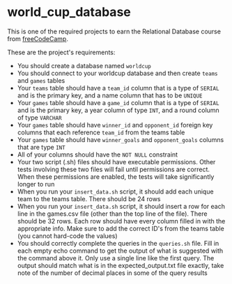 # world_cup_database

This is one of the required projects to earn the Relational Database course from [freeCodeCamp](https://www.freecodecamp.org/learn/relational-database).

These are the project's requirements:

- You should create a database named `worldcup`
- You should connect to your worldcup database and then create `teams` and `games` tables
- Your `teams` table should have a `team_id` column that is a type of `SERIAL` and is the primary key, and a name column that has to be `UNIQUE`
- Your `games` table should have a `game_id` column that is a type of `SERIAL` and is the primary key, a year column of type `INT`, and a round column of type `VARCHAR`
- Your `games` table should have `winner_id` and `opponent_id` foreign key columns that each reference `team_id` from the teams table
- Your `games` table should have `winner_goals` and `opponent_goals` columns that are type `INT`
- All of your columns should have the `NOT NULL` constraint
- Your two script (.sh) files should have executable permissions. Other tests involving these two files will fail until permissions are correct. When these permissions are enabled, the tests will take significantly longer to run
- When you run your `insert_data.sh` script, it should add each unique team to the teams table. There should be 24 rows
- When you run your `insert_data.sh` script, it should insert a row for each line in the games.csv file (other than the top line of the file). There should be 32 rows. Each row should have every column filled in with the appropriate info. Make sure to add the correct ID's from the teams table (you cannot hard-code the values)
- You should correctly complete the queries in the `queries.sh` file. Fill in each empty echo command to get the output of what is suggested with the command above it. Only use a single line like the first query. The output should match what is in the expected_output.txt file exactly, take note of the number of decimal places in some of the query results
